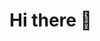 # Hi there 👋

<!--
**KilianBau/KilianBau** is a ✨ _special_ ✨ repository because its `README.md` (this file) appears on your GitHub profile.

Here are some ideas to get you started:

- 🔭 I’m currently working on my developer skills
- 🌱 I’m currently learning Web Development
- 👯 I’m looking to collaborate on work
- 💬 Ask me about life, work and electrican stuff
- 📫 How to reach me: insta: kilian_21
- 😄 Pronouns: he/him
- ⚡ Fun fact: Work smart not hard
